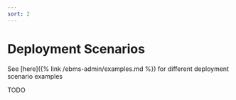 ```yaml
---
sort: 2
---
```


# Deployment Scenarios

See [here]({% link /ebms-admin/examples.md %}) for different deployment scenario examples

TODO